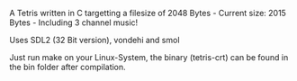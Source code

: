 A Tetris written in C targetting a filesize of 2048 Bytes - Current size: 2015 Bytes - Including 3 channel music!

Uses SDL2 (32 Bit version), vondehi and smol

Just run make on your Linux-System, the binary (tetris-crt) can be found in the bin folder after compilation.
